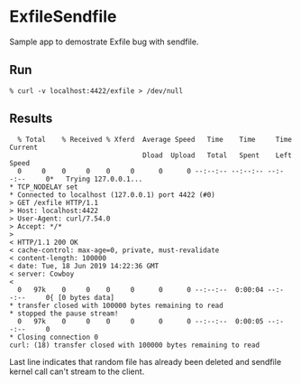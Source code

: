 # ExfileSendfile

Sample app to demostrate Exfile bug with sendfile.

## Run

```
% curl -v localhost:4422/exfile > /dev/null
```

## Results

```
  % Total    % Received % Xferd  Average Speed   Time    Time     Time  Current
                                 Dload  Upload   Total   Spent    Left  Speed
  0     0    0     0    0     0      0      0 --:--:-- --:--:-- --:--:--     0*   Trying 127.0.0.1...
* TCP_NODELAY set
* Connected to localhost (127.0.0.1) port 4422 (#0)
> GET /exfile HTTP/1.1
> Host: localhost:4422
> User-Agent: curl/7.54.0
> Accept: */*
>
< HTTP/1.1 200 OK
< cache-control: max-age=0, private, must-revalidate
< content-length: 100000
< date: Tue, 18 Jun 2019 14:22:36 GMT
< server: Cowboy
<
  0   97k    0     0    0     0      0      0 --:--:--  0:00:04 --:--:--     0{ [0 bytes data]
* transfer closed with 100000 bytes remaining to read
* stopped the pause stream!
  0   97k    0     0    0     0      0      0 --:--:--  0:00:05 --:--:--     0
* Closing connection 0
curl: (18) transfer closed with 100000 bytes remaining to read
```

Last line indicates that random file has already been deleted and sendfile kernel call can't stream to the client.
